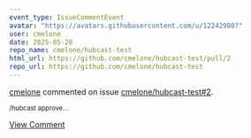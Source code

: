 ```yaml
---
event_type: IssueCommentEvent
avatar: "https://avatars.githubusercontent.com/u/12242980?"
user: cmelone
date: 2025-05-20
repo_name: cmelone/hubcast-test
html_url: https://github.com/cmelone/hubcast-test/pull/2
repo_url: https://github.com/cmelone/hubcast-test
---
```


<a href='https://github.com/cmelone' target='_blank'>cmelone</a> commented on issue <a href='https://github.com/cmelone/hubcast-test/pull/2' target='_blank'>cmelone/hubcast-test#2</a>.

<small>/hubcast approve...</small>

<a href='https://github.com/cmelone/hubcast-test/pull/2' target='_blank'>View Comment</a>